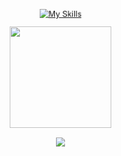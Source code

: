 <div align="center">


[![My Skills](https://skills.thijs.gg/icons?i=linux,java,php,postgres,py,vim,js,c,git)](https://skills.thijs.gg)


 

<div>
  <a href="https://github.com/josefreitas788"/>
  <img height="180em" src="https://github-readme-stats.vercel.app/api/top-langs/?username=josefreitas788&theme=react&layout=compact&langs_count=6"/>
</div>
<br/>
  
<div align="center">
    <a href="https://www.linkedin.com/in/josefreitas788/" target="_blank"><img src="https://img.shields.io/badge/-LinkedIn-%230077B5?style=for-the-badge&logo=linkedin&logoColor=white" target="_blank"></a> 
</div>
